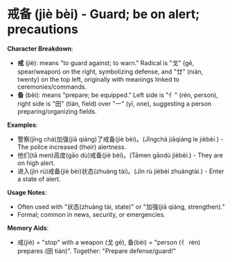 # **戒备 (jiè bèi) - Guard; be on alert; precautions**

**Character Breakdown**:  
- **戒** (jiè): means "to guard against; to warn." Radical is "戈" (gē, spear/weapon) on the right, symbolizing defense, and "廿" (niàn, twenty) on the top left, originally with meanings linked to ceremonies/commands.  
- **备** (bèi): means "prepare; be equipped." Left side is "亻" (rén, person), right side is "田" (tián, field) over "一" (yī, one), suggesting a person preparing/organizing fields.

**Examples**:  
- 警察(jǐng chá)加强(jiā qiáng)了戒备(jiè bèi)。(Jǐngchá jiāqiáng le jièbèi.) - The police increased (their) alertness.  
- 他们(tā men)高度(gāo dù)戒备(jiè bèi)。(Tāmen gāodù jièbèi.) - They are on high alert.  
- 进入(jìn rù)戒备(jiè bèi)状态(zhuàng tài)。(Jìn rù jièbèi zhuàngtài.) - Enter a state of alert.

**Usage Notes**:  
- Often used with "状态(zhuàng tài, state)" or "加强(jiā qiáng, strengthen)."  
- Formal; common in news, security, or emergencies.

**Memory Aids**:  
- 戒(jiè) = "stop" with a weapon (戈 gē), 备(bèi) = "person (亻 rén) prepares (田 tián)". Together: "Prepare defense/guard!"